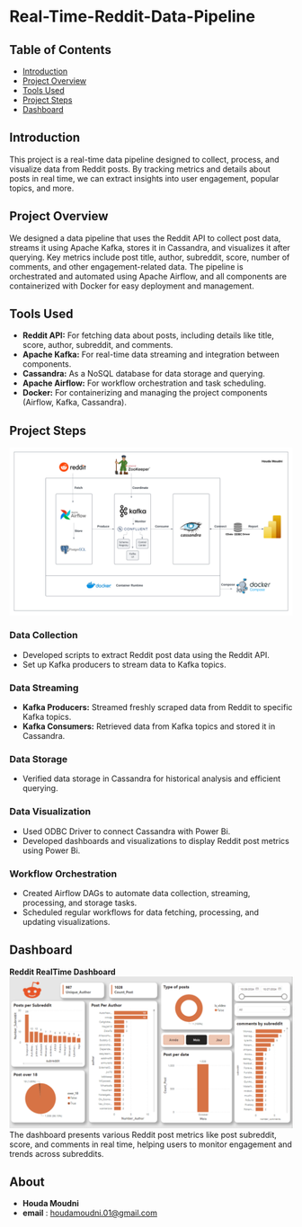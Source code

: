 
# Real-Time-Reddit-Data-Pipeline

## Table of Contents
- [Introduction](#introduction)
- [Project Overview](#project-overview)
- [Tools Used](#tools-used)
- [Project Steps](#project-steps)
- [Dashboard](#dashboard)

## Introduction
This project is a real-time data pipeline designed to collect, process, and visualize data from Reddit posts. By tracking metrics and details about posts in real time, we can extract insights into user engagement, popular topics, and more. 

## Project Overview
We designed a data pipeline that uses the Reddit API to collect post data, streams it using Apache Kafka, stores it in Cassandra, and visualizes it after querying. Key metrics include post title, author, subreddit, score, number of comments, and other engagement-related data. The pipeline is orchestrated and automated using Apache Airflow, and all components are containerized with Docker for easy deployment and management.

## Tools Used
- **Reddit API:** For fetching data about posts, including details like title, score, author, subreddit, and comments.
- **Apache Kafka:** For real-time data streaming and integration between components.
- **Cassandra:** As a NoSQL database for data storage and querying.
- **Apache Airflow:** For workflow orchestration and task scheduling.
- **Docker:** For containerizing and managing the project components (Airflow, Kafka, Cassandra).

## Project Steps

![Data Pipeline Architecture](https://github.com/houda-moudni/Reddit-Data-Pipeline/blob/main/statics/reddit_data_pipeline.png)

### Data Collection
- Developed scripts to extract Reddit post data using the Reddit API.
- Set up Kafka producers to stream data to Kafka topics.

### Data Streaming
- **Kafka Producers:** Streamed freshly scraped data from Reddit to specific Kafka topics.
- **Kafka Consumers:** Retrieved data from Kafka topics and stored it in Cassandra.

### Data Storage
- Verified data storage in Cassandra for historical analysis and efficient querying.

### Data Visualization
- Used ODBC Driver to connect Cassandra with Power Bi.
- Developed dashboards and visualizations to display Reddit post metrics using Power Bi.

### Workflow Orchestration
- Created Airflow DAGs to automate data collection, streaming, processing, and storage tasks.
- Scheduled regular workflows for data fetching, processing, and updating visualizations.

## Dashboard
**Reddit RealTime Dashboard**
![Dashboard](https://github.com/houda-moudni/Reddit-Data-Pipeline/blob/main/statics/reddit_dashboard.png)
The dashboard presents various Reddit post metrics like post subreddit, score, and comments in real time, helping users to monitor engagement and trends across subreddits.

## About
- **Houda Moudni**
- **email** : houdamoudni.01@gmail.com


